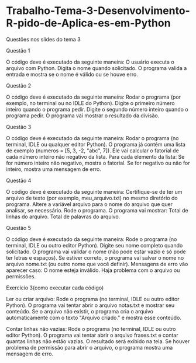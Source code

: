 # Trabalho-Tema-3-Desenvolvimento-R-pido-de-Aplica-es-em-Python
Questões nos slides do tema 3

Questão 1 

O código deve é executado da seguinte maneira:
O usuário executa o arquivo com Python.
Digita o nome quando solicitado.
O programa valida a entrada e mostra se o nome é válido ou se houve erro.

Questão 2

O código deve é executado da seguinte maneira:
Rodar o programa (por exemplo, no terminal ou no IDLE do Python).
Digite o primeiro número inteiro quando o programa pedir.
Digite o segundo número inteiro quando o programa pedir.
O programa vai mostrar o resultado da divisão.

Questão 3

O código deve é executado da seguinte maneira:
Rodar o programa (no terminal, IDLE ou qualquer editor Python).
O programa já contém uma lista de exemplo (numeros = [5, 3, -2, "abc", 7]). Ele vai calcular o fatorial de cada número inteiro não negativo da lista.
Para cada elemento da lista:
Se for número inteiro não negativo, mostra o fatorial.
Se for negativo ou não for inteiro, mostra uma mensagem de erro.

Questão 4

O código deve é executado da seguinte maneira:
Certifique-se de ter um arquivo de texto (por exemplo, meu_arquivo.txt) no mesmo diretório do programa.
Altere a variável arquivo para o nome do arquivo que quer analisar, se necessário.
Rode o programa.
O programa vai mostrar:
Total de linhas do arquivo.
Total de palavras do arquivo.

Questão 5

O código deve é executado da seguinte maneira:
Rode o programa (no terminal, IDLE ou outro editor Python).
Digite seu nome completo quando solicitado.
O programa vai validar o nome (não pode estar vazio e só pode ter letras e espaços).
Se estiver correto, o programa vai salvar o nome no arquivo nome.txt (ou outro nome que você definir).
Mensagens de erro vão aparecer caso:
O nome esteja inválido.
Haja problema com o arquivo ou permissões.


Exercício 3(como executar cada código)

Ler ou criar arquivo:
Rode o programa (no terminal, IDLE ou outro editor Python).
O programa vai tentar abrir o arquivo notas.txt e mostrar seu conteúdo.
Se o arquivo não existir, o programa cria o arquivo automaticamente com o texto "Arquivo criado." e mostra esse conteúdo.

Contar linhas não vazias:
Rode o programa (no terminal, IDLE ou outro editor Python).
O programa vai tentar abrir o arquivo frases.txt e contar quantas linhas não estão vazias.
O resultado será exibido na tela.
Se houver problema de permissão para abrir o arquivo, o programa mostra uma mensagem de erro.





